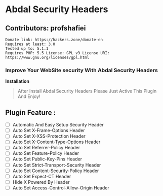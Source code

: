 # Abdal Security Headers
## Contributors: profshafiei

    Donate link: https://hackers.zone/donate-en 
    Requires at least: 3.0  
    Tested up to: 5.1.1 
    Requires PHP: 5.5 License: GPL v3 License URI:  
    https://www.gnu.org/licenses/gpl.html

### Improve Your WebSite security With Abdal Security Headers

**Installation**
> After Install Abdal Security Headers Please Just Active This Plugin And Enjoy!

## Plugin Feature :
 - [ ] Automatic And Easy Setup Security Header
 - [ ] Auto Set X-Frame-Options Header
 - [ ] Auto Set X-XSS-Protection Header
 - [ ] Auto Set X-Content-Type-Options Header
 - [ ] Auto Set Referrer-Policy Header
 - [ ] Auto Set Feature-Policy Header 
 - [ ] Auto Set Public-Key-Pins Header
 - [ ] Auto Set Strict-Transport-Security Header
 - [ ] Auto Set Content-Security-Policy Header
 - [ ] Auto Set  Expect-CT Header
 - [ ] Hide X Powered By Header 
 - [ ] Auto Set Access-Control-Allow-Origin Header
